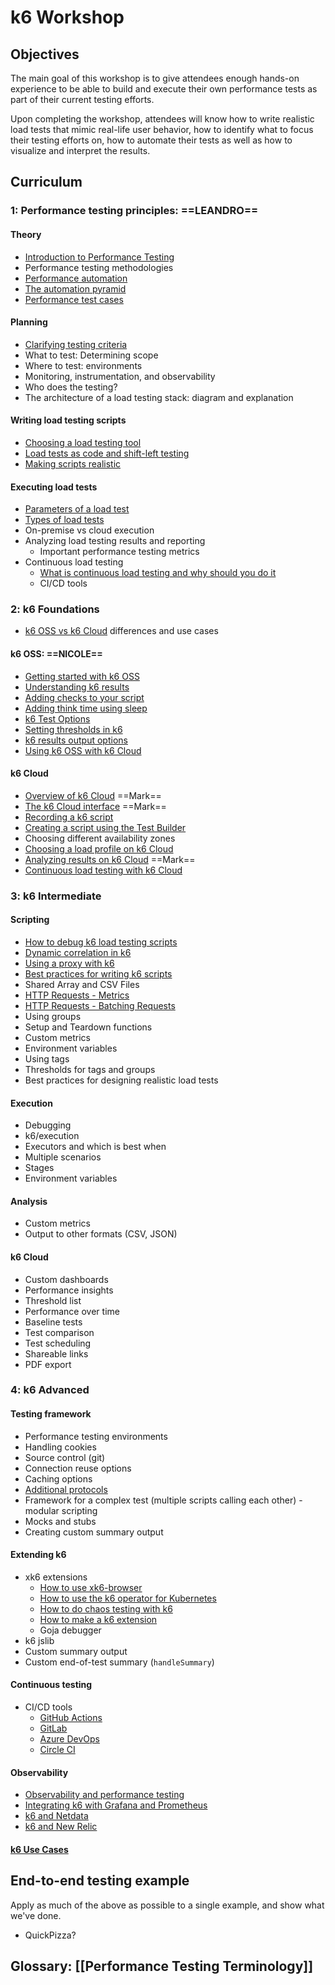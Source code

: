 # k6 Workshop

## Objectives

The main goal of this workshop is to give attendees enough hands-on experience to be able to build and execute their own performance tests as part of their current testing efforts.

Upon completing the workshop, attendees will know how to write realistic load tests that mimic real-life user behavior, how to identify what to focus their testing efforts on, how to automate their tests as well as how to visualize and interpret the results.

## Curriculum

### 1: Performance testing principles: ==LEANDRO==

#### Theory
- [Introduction to Performance Testing](Modules/Introduction%20to%20Performance%20Testing.md)
- Performance testing methodologies
- [Performance automation](Modules/Performance%20automation.md)
- [The automation pyramid](Modules/The%20automation%20pyramid.md)
- [Performance test cases](Modules/Performance%20test%20cases.md)

#### Planning
- [Clarifying testing criteria](Modules/Clarifying%20testing%20criteria.md)
- What to test: Determining scope
- Where to test: environments
- Monitoring, instrumentation, and observability
- Who does the testing?
- The architecture of a load testing stack: diagram and explanation

#### Writing load testing scripts
- [Choosing a load testing tool](Modules/Choosing%20a%20load%20testing%20tool.md)
- [Load tests as code and shift-left testing](Modules/Load%20tests%20as%20code%20and%20shift-left%20testing.md)
- [Making scripts realistic](Modules/Making%20scripts%20realistic.md)

#### Executing load tests
- [Parameters of a load test](Modules/Parameters%20of%20a%20load%20test.md)
- [Types of load tests](Modules/Types%20of%20load%20tests.md)
- On-premise vs cloud execution
- Analyzing load testing results and reporting
	- Important performance testing metrics
- Continuous load testing
	- [What is continuous load testing and why should you do it](Modules/What%20is%20continuous%20load%20testing%20and%20why%20should%20you%20do%20it.md)
	- CI/CD tools

### 2: k6 Foundations

- [k6 OSS vs k6 Cloud](Modules/k6%20OSS%20vs%20k6%20Cloud.md) differences and use cases

#### k6 OSS: ==NICOLE==
- [Getting started with k6 OSS](Modules/Getting%20started%20with%20k6%20OSS.md)
- [Understanding k6 results](Modules/Understanding%20k6%20results.md)
- [Adding checks to your script](Modules/Adding%20checks%20to%20your%20script.md)
- [Adding think time using sleep](Modules/Adding%20think%20time%20using%20sleep.md)
- [k6 Test Options](Modules/k6%20Test%20Options.md)
- [Setting thresholds in k6](Modules/Setting%20thresholds%20in%20k6.md)
- [k6 results output options](Modules/k6%20results%20output%20options.md)
- [Using k6 OSS with k6 Cloud](Modules/Using%20k6%20OSS%20with%20k6%20Cloud.md)

#### k6 Cloud
- [Overview of k6 Cloud](Modules/Overview%20of%20k6%20Cloud.md) ==Mark==
- [The k6 Cloud interface](Modules/The%20k6%20Cloud%20interface.md) ==Mark==
- [Recording a k6 script](Modules/Recording%20a%20k6%20script.md)
- [Creating a script using the Test Builder](Modules/Creating%20a%20script%20using%20the%20Test%20Builder.md)
- Choosing different availability zones
- [Choosing a load profile on k6 Cloud](Modules/Choosing%20a%20load%20profile%20on%20k6%20Cloud.md)
- [Analyzing results on k6 Cloud](Modules/Analyzing%20results%20on%20k6%20Cloud.md) ==Mark==
- [Continuous load testing with k6 Cloud](Modules/Continuous%20load%20testing%20with%20k6%20Cloud.md)

### 3: k6 Intermediate

#### Scripting

- [How to debug k6 load testing scripts](Modules/How%20to%20debug%20k6%20load%20testing%20scripts.md)
- [Dynamic correlation in k6](Dynamic%20correlation%20in%20k6.md)
- [Using a proxy with k6](Using%20a%20proxy%20with%20k6.md)
- [Best practices for writing k6 scripts](Best%20practices%20for%20writing%20k6%20scripts.md)
- Shared Array and CSV Files
- [HTTP Requests - Metrics](Modules/HTTP%20Requests%20-%20Metrics.md)
- [HTTP Requests - Batching Requests](Modules/HTTP%20Requests%20-%20Batching%20Requests.md)
- Using groups
- Setup and Teardown functions
- Custom metrics
- Environment variables
- Using tags
- Thresholds for tags and groups
- Best practices for designing realistic load tests

#### Execution

- Debugging
- k6/execution
- Executors and which is best when
- Multiple scenarios
- Stages
- Environment variables

#### Analysis

- Custom metrics
- Output to other formats (CSV, JSON)

#### k6 Cloud
- Custom dashboards
- Performance insights
- Threshold list
- Performance over time
- Baseline tests
- Test comparison
- Test scheduling
- Shareable links
- PDF export


### 4: k6 Advanced

#### Testing framework
- Performance testing environments
- Handling cookies
- Source control (git)
- Connection reuse options
- Caching options
- [Additional protocols](Modules/Additional%20protocols.md)
- Framework for a complex test (multiple scripts calling each other) - modular scripting
- Mocks and stubs
- Creating custom summary output

#### Extending k6
- xk6 extensions
	- [How to use xk6-browser](Modules/How%20to%20use%20xk6-browser.md)
	- [How to use the k6 operator for Kubernetes](Modules/How%20to%20use%20the%20k6%20operator%20for%20Kubernetes.md)
	- [How to do chaos testing with k6](Modules/How%20to%20do%20chaos%20testing%20with%20k6.md)
	- [How to make a k6 extension](Modules/How%20to%20make%20a%20k6%20extension.md)
	- Goja debugger
- k6 jslib
- Custom summary output
- Custom end-of-test summary (`handleSummary`)

#### Continuous testing
- CI/CD tools
	- [GitHub Actions](Modules/GitHub%20Actions.md)
	- [GitLab](Modules/GitLab.md)
	- [Azure DevOps](Modules/Azure%20DevOps.md)
	- [Circle CI](Modules/Circle%20CI.md)

#### Observability
- [Observability and performance testing](Modules/Observability%20and%20performance%20testing.md)
- [Integrating k6 with Grafana and Prometheus](Modules/Integrating%20k6%20with%20Grafana%20and%20Prometheus.md)
- [k6 and Netdata](Modules/k6%20and%20Netdata.md)
- [k6 and New Relic](Modules/k6%20and%20New%20Relic.md)

#### [k6 Use Cases](Modules/k6%20Use%20Cases.md)

## End-to-end testing example

Apply as much of the above as possible to a single example, and show what we've done.

- QuickPizza?

## Glossary: [[Performance Testing Terminology]]
